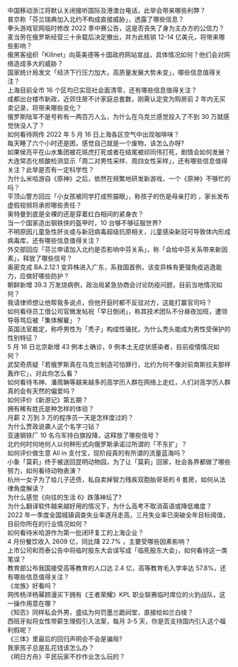 中国移动浙江将默认关闭接听国际及港澳台电话，此举会带来哪些利弊？  
普京称「芬兰瑞典加入北约不构成直接威胁」，透露了哪些信息？  
拳头游戏官网临时修改 2022 季中赛公告，这是否丧失了身为主办方的公信力？  
麦当劳在俄罗斯经营三十余载后决定撤出，并为此核销 12-14 亿美元，将带来哪些影响？  
俄黑客组织「Killnet」向英美德等十国政府网站宣战，具体情况如何？他们会对网络造成多大的威胁？  
国家统计局发文「经济下行压力加大，高质量发展大势未变」，哪些信息值得关注？  
上海目前全市 16 个区均已实现社会面清零，还有哪些信息值得关注？  
成都出台楼市新政，近郊住房不计家庭总套数，刚需认定变为购房前 2 年内无买卖记录，将带来哪些变化？  
俄罗斯陆军不是号称有一两百万人么，为什么在乌克兰感觉投入了不到 30 万就感觉快没人了？  
如何看待网传 2022 年 5 月 16 日上海各区空气中出现咖啡味？  
每天睡了六个小时还是困，感觉自己就是一个废物，该怎么办呀?  
如果侯亮平在山水集团被花斑虎打死或者在结尾被祁同伟打死，剧情会如何发展？  
大连常态化核酸检测显示「周二对男性采样、周四女性采样」，还有哪些信息值得关注？此举是否有一定科学性？  
为什么米哈游自《原神》之后，依然在频繁地研发新游戏，一个《原神》不够忙的吗？  
平顶山警方回应「小女孩被同学打成熊猫眼」，称孩子的伤是母亲打的 ，家长发布虚假视频将承担哪些责任？  
奥特曼到底是全裸的还是穿着红白相间的紧身衣？  
当一个国家造出钢铁侠的盔甲时，10 台够不够征服世界?  
不明原因儿童急性肝炎或与新冠病毒超级抗原相关，儿童感染新冠可导致体内形成病毒库，还有哪些信息值得关注？  
外交部回应「芬兰申请加入北约是否影响中芬关系」，称「会给中芬关系带来新因素」，释放了哪些信号？  
奥密克戎 BA.2.12.1 变异株进入广东，系我国首例，该变异株有更强免疫逃逸能力，应做好哪些防护？  
朝鲜新增 39.3 万发烧病例，政治局紧急协商会讨论防疫问题，目前当地情况如何？  
我请律师想让他帮我多说点，但他开庭时都不反驳对方，这能打赢官司吗？  
如何看待员工借公司官微发帖祝「早日倒闭」，称其技术团队不分昼夜加班，遭领导辱骂后被「集体解雇」？  
英国法官裁定，称呼男性为「秃子」构成性骚扰，为什么秃头能成为男性受保护的性别特征？  
5 月 16 日北京新增 43 例本土确诊，9 例本土无症状感染者，目前疫情情况如何？  
武契奇质疑「若俄罗斯真在乌克兰制造可怕罪行，北约为何不像对前南斯拉夫那样轰炸它」，对此你怎么看？  
如何看待韦神、潘周聃等越来越多的高学历人群在网络上走红，人们对高学历人群真的会有天然的偏爱吗？  
如何评价《新游记》第五期？  
拥有稀有姓氏是种怎样的体验？  
月薪 2 万到 3 万的程序员一天是怎样度过的？  
为什么贾政说袭人这个名字刁钻？  
亚速钢铁厂 10 名乌军持白旗投降，这释放了哪些信号？  
北约何时何地何人以何种形式向俄罗斯承诺过所谓的「不东扩」？  
如何评价做生意 All in 支付宝，现阶段真的有所谓的流量蓝海吗？  
小象「莫莉」终于被送回昆明动物园，为了让「莫莉」回家，社会各界都做了哪些努力，如何看待动物表演？  
杭州一女子为了给儿子还债，私自卖掉智力残疾双胞胎哥哥的 6 套房，如何从法律角度解读？  
为什么感觉《向往的生活 6》跌落神坛了?  
为什么翻译软件越来越好用的情况下，为什么高考不取消英语或降低难度？  
2022 年一季度全国城镇调查失业率逐月走高，三月失业率已突破全年目标阈值，目前你所在的行业情况如何？  
如何看待米哈游作为第一批闭环复工的上海企业？  
4 月份餐饮收入 2609 亿，同比降 22.7% ，主要受哪些因素影响？  
上市公司和而泰公告中将临时股东大会误写成「临死股东大会」，如何看待这一类笔误？  
教育部公布我国接受高等教育的人口达 2.4 亿，高等教育毛入学率达 57.8%，还有哪些信息值得关注？  
《龙族》好看吗？  
网传杨洋杨幂顾漫买下拥有《王者荣耀》KPL 职业联赛临时席位的火豹战队，这一操作用意在哪？  
《知否》同样私会外男，盛纮为何罚墨兰跪祠堂，直接给如兰白绫？  
西班牙拟将女性带薪生理假引入法案，每月 3-5 天，你是否支持国内引入这个福利假呢？  
《三体》里最后的回归声明会不会是骗局?  
我家孩子总是乱花钱该怎么办？  
《明日方舟》平民玩家不抄作业怎么玩的？  
